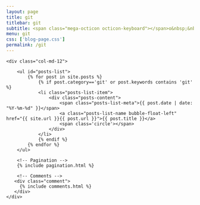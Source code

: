```yaml
---
layout: page
title: git
titlebar: git
subtitle: <span class="mega-octicon octicon-keyboard"></span>o&nbsp;&nbsp; Git 系列教程
menu: git
css: ['blog-page.css']
permalink: /git
---
```


<div class="row">

    <div class="col-md-12">

        <ul id="posts-list">
            {% for post in site.posts %}
                {% if post.category=='git' or post.keywords contains 'git' %}
                <li class="posts-list-item">
                    <div class="posts-content">
                        <span class="posts-list-meta">{{ post.date | date: "%Y-%m-%d" }}</span>
                        <a class="posts-list-name bubble-float-left" href="{{ site.url }}{{ post.url }}">{{ post.title }}</a>
                        <span class='circle'></span>
                    </div>
                </li>
                {% endif %}
            {% endfor %}
        </ul> 

        <!-- Pagination -->
        {% include pagination.html %}

        <!-- Comments -->
       <div class="comment">
         {% include comments.html %}
       </div>
    </div>

</div>
<script>
    $(document).ready(function(){

        // Enable bootstrap tooltip
        $("body").tooltip({ selector: '[data-toggle=tooltip]' });

    });
</script>

